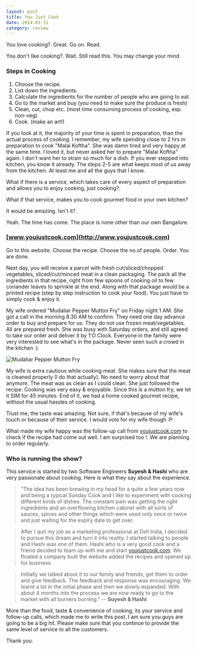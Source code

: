 ```yaml
---
layout: post
title: You Just Cook
date: 2014-03-11
category: review
---
```


You love cooking?. Great. Go on. Read. 

You don't like cooking?. Wait. Still read this. You may change your mind.

### Steps in Cooking

1. Choose the recipe.
2. List down the ingredients. 
3. Calculate the ingredients for the number of people who are going to eat.
4. Go to the market and buy (you need to make sure the produce is fresh)
5. Clean, cut, chop etc. (most time consuming process of cooking, esp. non-veg)
6. Cook. (make an art!)

If you look at it, the majority of your time is spent in preparation, than the actual process of cooking. I remember, my wife spending close to 2 hrs in preparation to cook "Malai Koftha". She was damn tired and very happy at the same time. I loved it, but never asked her to prepare "Malai Koftha" again. I don't want her to strain so much for a dish. If you ever stepped into kitchen, you know it already. The steps 2-5 are what keeps most of us away from the kitchen. At least me and all the guys that I know.  

What if there is a service, which takes care of every aspect of preparation and allows you to enjoy cooking, just cooking?.  

What if that service, makes you to cook gourmet food in your own kitchen?  

It would be amazing. Isn't it?.  

Yeah. The time has come. The place is none other than our own Bangalore.  

### [www.youjustcook.com](http://www.youjustcook.com)  

Go to this website. Choose the recipe. Choose the no.of people. Order. You are done.

Next day, you will receive a parcel with fresh cut/sliced/chopped vegetables, sliced/cut/minced meat in a clean packaging. The pack all the ingredients in that recipe, right from few spoons of cooking oil to few coriander leaves to sprinkle at the end. Along with that package would be a printed recipe (step by step instruction to cook your food). You just have to simply cook & enjoy it.  

My wife ordered "Mudaliar Pepper Mutton Fry" on Friday night 1 AM. She got a call in the morning 8.30 AM to confirm. They need one day advance order to buy and prepare for us. They do not use frozen meat/vegetables. All are prepared fresh. She was busy with Saturday orders, and still agreed to take our order and deliver it by 1'O Clock. Everyone in the family were very interested to see what's in the package. Never seen such a crowd in the kitchen :)

![Mudaliar Pepper Mutton Fry]({{site.img-path}}/mudaliar-pepper-mutton-fry-ingredients.jpg)  

My wife is extra cautious while cooking meat. She makes sure that the meat is cleaned properly (I do that actually). No need to worry about that anymore. The meat was as clean as I could clean. She just followed the recipe. Cooking was very easy & enjoyable. Since this is a mutton fry, we let it SIM for 45 minutes. End of it, we had a home cooked gourmet recipe, without the usual hassles of cooking. 

Trust me, the taste was amazing. Not sure, if that's because of my wife's touch or because of their service. I would vote for my wife though :P

What made my wife happy was the follow-up call from [youjustcook.com](http://www.youjustcook.com) to check if the recipe had come out well. I am surprised too !. We are planning to order regularly.

### Who is running the show?

This service is started by two Software Engineers **Suyesh & Hashi** who are very passionate about cooking. Here is what they say about the experience.  

> "The idea has been brewing in my head for a quite a few years now and being a typical Sunday Cook and I like to experiment with cooking different kinds of dishes. The constant pain was getting the right ingredients and an overflowing kitchen cabinet with all sorts of sauces, spices and other things which were used only once or twice and just waiting for the expiry date to get over.  

> After I quit my job as a marketing professional at Dell India, I decided to pursue this dream and turn it into reality. I started talking to people and Hashi was one of them. Hashi who is a very good cook and a friend decided to team up with me and start [youjustcook.com](http://www.youjustcook.com). We floated a company built the website added the recipes and opened up for business.  

> Initially we talked about it to our family and friends, get them to order and give feedback. The feedback and response was encouraging. We learnt a lot in the initial phase  and then we slowly expanded. With about 4 months into the process we are now ready to go to the market with all burners burning."   -- **Suyesh & Hashi**  

More than the food, taste & convenience of cooking, its your service and follow-up calls, which made me to write this post. I am sure you guys are going to be a big hit. Please make sure that you continue to provide the same level of service to all the customers.  

Thank you.   

